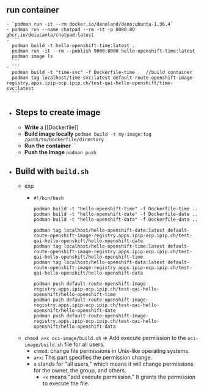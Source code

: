 ## run container
	- `podman run -it --rm docker.io/denoland/deno:ubuntu-1.36.4`
	- podman run --name chatpad --rm -it -p 8080:80 ghcr.io/deiucanta/chatpad:latest
	- ``` 
	  podman build -t hello-openshift-time:latest .
	  podman run -it --rm --publish 9000:8000 hello-openshift-time:latest
	  podman image ls
	  ```
	- ```
	  podman build -t "time-svc" -f Dockerfile-time .  //build container
	  podman tag localhost/time-svc:latest default-route-openshift-image-registry.apps.ipip-ocp.ipip.ch/test-qai-hello-openshift/time-svc:latest
	  ```
- ## Steps to create image
	- **Write** a [[Dockerfile]]
	- **Build image locally** `podman build -t my-image:tag /path/to/Dockerfile/directory`
	- **Run the container** ``
	- **Push the Image** `podman push`
- ## Build with `build.sh`
	- exp
		- ```
		  #!/bin/bash
		  
		  podman build -t "hello-openshift-time" -f Dockerfile-time ..
		  podman build -t "hello-openshift-date" -f Dockerfile-date ..
		  podman build -t "hello-openshift-data" -f Dockerfile-data ..
		  
		  podman tag localhost/hello-openshift-date:latest default-route-openshift-image-registry.apps.ipip-ocp.ipip.ch/test-qai-hello-openshift/hello-openshift-date
		  podman tag localhost/hello-openshift-time:latest default-route-openshift-image-registry.apps.ipip-ocp.ipip.ch/test-qai-hello-openshift/hello-openshift-time
		  podman tag localhost/hello-openshift-data:latest default-route-openshift-image-registry.apps.ipip-ocp.ipip.ch/test-qai-hello-openshift/hello-openshift-data
		  
		  podman push default-route-openshift-image-registry.apps.ipip-ocp.ipip.ch/test-qai-hello-openshift/hello-openshift-time
		  podman push default-route-openshift-image-registry.apps.ipip-ocp.ipip.ch/test-qai-hello-openshift/hello-openshift-date
		  podman push default-route-openshift-image-registry.apps.ipip-ocp.ipip.ch/test-qai-hello-openshift/hello-openshift-data
		  ```
	- `chmod a+x oci-image/build.sh` => Add execute permission to the `oci-image/build.sh` file for all users.
		- `chmod`: change file permissions in Unix-like operating systems.
		- `a+x`: This part specifies the permission change.
		- `a` stands for "all users," which means it will change permissions for the owner, the group, and others.
			- `+x` means "add execute permission." It grants the permission to execute the file.